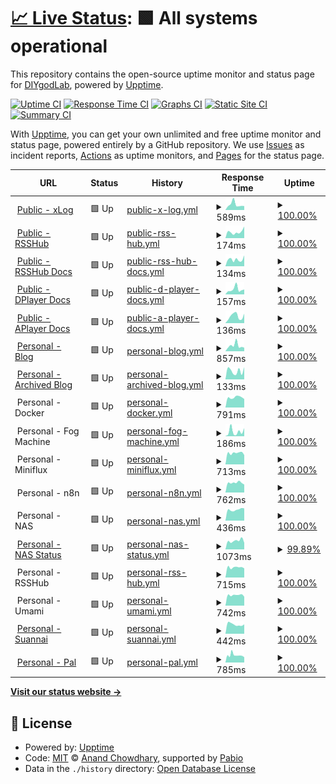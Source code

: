 # [📈 Live Status](https://status.diygod.me): <!--live status--> **🟩 All systems operational**

This repository contains the open-source uptime monitor and status page for [DIYgodLab](https://status.diygod.me), powered by [Upptime](https://github.com/upptime/upptime).

[![Uptime CI](https://github.com/DIYgodLab/upptime/workflows/Uptime%20CI/badge.svg)](https://github.com/DIYgodLab/upptime/actions?query=workflow%3A%22Uptime+CI%22)
[![Response Time CI](https://github.com/DIYgodLab/upptime/workflows/Response%20Time%20CI/badge.svg)](https://github.com/DIYgodLab/upptime/actions?query=workflow%3A%22Response+Time+CI%22)
[![Graphs CI](https://github.com/DIYgodLab/upptime/workflows/Graphs%20CI/badge.svg)](https://github.com/DIYgodLab/upptime/actions?query=workflow%3A%22Graphs+CI%22)
[![Static Site CI](https://github.com/DIYgodLab/upptime/workflows/Static%20Site%20CI/badge.svg)](https://github.com/DIYgodLab/upptime/actions?query=workflow%3A%22Static+Site+CI%22)
[![Summary CI](https://github.com/DIYgodLab/upptime/workflows/Summary%20CI/badge.svg)](https://github.com/DIYgodLab/upptime/actions?query=workflow%3A%22Summary+CI%22)

With [Upptime](https://upptime.js.org), you can get your own unlimited and free uptime monitor and status page, powered entirely by a GitHub repository. We use [Issues](https://github.com/DIYgodLab/upptime/issues) as incident reports, [Actions](https://github.com/DIYgodLab/upptime/actions) as uptime monitors, and [Pages](https://status.diygod.me) for the status page.

<!--start: status pages-->
<!-- This summary is generated by Upptime (https://github.com/upptime/upptime) -->
<!-- Do not edit this manually, your changes will be overwritten -->
<!-- prettier-ignore -->
| URL | Status | History | Response Time | Uptime |
| --- | ------ | ------- | ------------- | ------ |
| <img alt="" src="https://icons.duckduckgo.com/ip3/xlog.app.ico" height="13"> [Public - xLog](https://xlog.app) | 🟩 Up | [public-x-log.yml](https://github.com/DIYgodLab/upptime/commits/HEAD/history/public-x-log.yml) | <details><summary><img alt="Response time graph" src="./graphs/public-x-log/response-time-week.png" height="20"> 589ms</summary><br><a href="https://status.diygod.me/history/public-x-log"><img alt="Response time 552" src="https://img.shields.io/endpoint?url=https%3A%2F%2Fraw.githubusercontent.com%2FDIYgodLab%2Fupptime%2FHEAD%2Fapi%2Fpublic-x-log%2Fresponse-time.json"></a><br><a href="https://status.diygod.me/history/public-x-log"><img alt="24-hour response time 430" src="https://img.shields.io/endpoint?url=https%3A%2F%2Fraw.githubusercontent.com%2FDIYgodLab%2Fupptime%2FHEAD%2Fapi%2Fpublic-x-log%2Fresponse-time-day.json"></a><br><a href="https://status.diygod.me/history/public-x-log"><img alt="7-day response time 589" src="https://img.shields.io/endpoint?url=https%3A%2F%2Fraw.githubusercontent.com%2FDIYgodLab%2Fupptime%2FHEAD%2Fapi%2Fpublic-x-log%2Fresponse-time-week.json"></a><br><a href="https://status.diygod.me/history/public-x-log"><img alt="30-day response time 552" src="https://img.shields.io/endpoint?url=https%3A%2F%2Fraw.githubusercontent.com%2FDIYgodLab%2Fupptime%2FHEAD%2Fapi%2Fpublic-x-log%2Fresponse-time-month.json"></a><br><a href="https://status.diygod.me/history/public-x-log"><img alt="1-year response time 552" src="https://img.shields.io/endpoint?url=https%3A%2F%2Fraw.githubusercontent.com%2FDIYgodLab%2Fupptime%2FHEAD%2Fapi%2Fpublic-x-log%2Fresponse-time-year.json"></a></details> | <details><summary><a href="https://status.diygod.me/history/public-x-log">100.00%</a></summary><a href="https://status.diygod.me/history/public-x-log"><img alt="All-time uptime 100.00%" src="https://img.shields.io/endpoint?url=https%3A%2F%2Fraw.githubusercontent.com%2FDIYgodLab%2Fupptime%2FHEAD%2Fapi%2Fpublic-x-log%2Fuptime.json"></a><br><a href="https://status.diygod.me/history/public-x-log"><img alt="24-hour uptime 100.00%" src="https://img.shields.io/endpoint?url=https%3A%2F%2Fraw.githubusercontent.com%2FDIYgodLab%2Fupptime%2FHEAD%2Fapi%2Fpublic-x-log%2Fuptime-day.json"></a><br><a href="https://status.diygod.me/history/public-x-log"><img alt="7-day uptime 100.00%" src="https://img.shields.io/endpoint?url=https%3A%2F%2Fraw.githubusercontent.com%2FDIYgodLab%2Fupptime%2FHEAD%2Fapi%2Fpublic-x-log%2Fuptime-week.json"></a><br><a href="https://status.diygod.me/history/public-x-log"><img alt="30-day uptime 100.00%" src="https://img.shields.io/endpoint?url=https%3A%2F%2Fraw.githubusercontent.com%2FDIYgodLab%2Fupptime%2FHEAD%2Fapi%2Fpublic-x-log%2Fuptime-month.json"></a><br><a href="https://status.diygod.me/history/public-x-log"><img alt="1-year uptime 100.00%" src="https://img.shields.io/endpoint?url=https%3A%2F%2Fraw.githubusercontent.com%2FDIYgodLab%2Fupptime%2FHEAD%2Fapi%2Fpublic-x-log%2Fuptime-year.json"></a></details>
| <img alt="" src="https://icons.duckduckgo.com/ip3/rsshub.app.ico" height="13"> [Public - RSSHub](https://rsshub.app) | 🟩 Up | [public-rss-hub.yml](https://github.com/DIYgodLab/upptime/commits/HEAD/history/public-rss-hub.yml) | <details><summary><img alt="Response time graph" src="./graphs/public-rss-hub/response-time-week.png" height="20"> 174ms</summary><br><a href="https://status.diygod.me/history/public-rss-hub"><img alt="Response time 196" src="https://img.shields.io/endpoint?url=https%3A%2F%2Fraw.githubusercontent.com%2FDIYgodLab%2Fupptime%2FHEAD%2Fapi%2Fpublic-rss-hub%2Fresponse-time.json"></a><br><a href="https://status.diygod.me/history/public-rss-hub"><img alt="24-hour response time 320" src="https://img.shields.io/endpoint?url=https%3A%2F%2Fraw.githubusercontent.com%2FDIYgodLab%2Fupptime%2FHEAD%2Fapi%2Fpublic-rss-hub%2Fresponse-time-day.json"></a><br><a href="https://status.diygod.me/history/public-rss-hub"><img alt="7-day response time 174" src="https://img.shields.io/endpoint?url=https%3A%2F%2Fraw.githubusercontent.com%2FDIYgodLab%2Fupptime%2FHEAD%2Fapi%2Fpublic-rss-hub%2Fresponse-time-week.json"></a><br><a href="https://status.diygod.me/history/public-rss-hub"><img alt="30-day response time 196" src="https://img.shields.io/endpoint?url=https%3A%2F%2Fraw.githubusercontent.com%2FDIYgodLab%2Fupptime%2FHEAD%2Fapi%2Fpublic-rss-hub%2Fresponse-time-month.json"></a><br><a href="https://status.diygod.me/history/public-rss-hub"><img alt="1-year response time 196" src="https://img.shields.io/endpoint?url=https%3A%2F%2Fraw.githubusercontent.com%2FDIYgodLab%2Fupptime%2FHEAD%2Fapi%2Fpublic-rss-hub%2Fresponse-time-year.json"></a></details> | <details><summary><a href="https://status.diygod.me/history/public-rss-hub">100.00%</a></summary><a href="https://status.diygod.me/history/public-rss-hub"><img alt="All-time uptime 100.00%" src="https://img.shields.io/endpoint?url=https%3A%2F%2Fraw.githubusercontent.com%2FDIYgodLab%2Fupptime%2FHEAD%2Fapi%2Fpublic-rss-hub%2Fuptime.json"></a><br><a href="https://status.diygod.me/history/public-rss-hub"><img alt="24-hour uptime 100.00%" src="https://img.shields.io/endpoint?url=https%3A%2F%2Fraw.githubusercontent.com%2FDIYgodLab%2Fupptime%2FHEAD%2Fapi%2Fpublic-rss-hub%2Fuptime-day.json"></a><br><a href="https://status.diygod.me/history/public-rss-hub"><img alt="7-day uptime 100.00%" src="https://img.shields.io/endpoint?url=https%3A%2F%2Fraw.githubusercontent.com%2FDIYgodLab%2Fupptime%2FHEAD%2Fapi%2Fpublic-rss-hub%2Fuptime-week.json"></a><br><a href="https://status.diygod.me/history/public-rss-hub"><img alt="30-day uptime 100.00%" src="https://img.shields.io/endpoint?url=https%3A%2F%2Fraw.githubusercontent.com%2FDIYgodLab%2Fupptime%2FHEAD%2Fapi%2Fpublic-rss-hub%2Fuptime-month.json"></a><br><a href="https://status.diygod.me/history/public-rss-hub"><img alt="1-year uptime 100.00%" src="https://img.shields.io/endpoint?url=https%3A%2F%2Fraw.githubusercontent.com%2FDIYgodLab%2Fupptime%2FHEAD%2Fapi%2Fpublic-rss-hub%2Fuptime-year.json"></a></details>
| <img alt="" src="https://icons.duckduckgo.com/ip3/docs.rsshub.app.ico" height="13"> [Public - RSSHub Docs](https://docs.rsshub.app) | 🟩 Up | [public-rss-hub-docs.yml](https://github.com/DIYgodLab/upptime/commits/HEAD/history/public-rss-hub-docs.yml) | <details><summary><img alt="Response time graph" src="./graphs/public-rss-hub-docs/response-time-week.png" height="20"> 134ms</summary><br><a href="https://status.diygod.me/history/public-rss-hub-docs"><img alt="Response time 138" src="https://img.shields.io/endpoint?url=https%3A%2F%2Fraw.githubusercontent.com%2FDIYgodLab%2Fupptime%2FHEAD%2Fapi%2Fpublic-rss-hub-docs%2Fresponse-time.json"></a><br><a href="https://status.diygod.me/history/public-rss-hub-docs"><img alt="24-hour response time 212" src="https://img.shields.io/endpoint?url=https%3A%2F%2Fraw.githubusercontent.com%2FDIYgodLab%2Fupptime%2FHEAD%2Fapi%2Fpublic-rss-hub-docs%2Fresponse-time-day.json"></a><br><a href="https://status.diygod.me/history/public-rss-hub-docs"><img alt="7-day response time 134" src="https://img.shields.io/endpoint?url=https%3A%2F%2Fraw.githubusercontent.com%2FDIYgodLab%2Fupptime%2FHEAD%2Fapi%2Fpublic-rss-hub-docs%2Fresponse-time-week.json"></a><br><a href="https://status.diygod.me/history/public-rss-hub-docs"><img alt="30-day response time 138" src="https://img.shields.io/endpoint?url=https%3A%2F%2Fraw.githubusercontent.com%2FDIYgodLab%2Fupptime%2FHEAD%2Fapi%2Fpublic-rss-hub-docs%2Fresponse-time-month.json"></a><br><a href="https://status.diygod.me/history/public-rss-hub-docs"><img alt="1-year response time 138" src="https://img.shields.io/endpoint?url=https%3A%2F%2Fraw.githubusercontent.com%2FDIYgodLab%2Fupptime%2FHEAD%2Fapi%2Fpublic-rss-hub-docs%2Fresponse-time-year.json"></a></details> | <details><summary><a href="https://status.diygod.me/history/public-rss-hub-docs">100.00%</a></summary><a href="https://status.diygod.me/history/public-rss-hub-docs"><img alt="All-time uptime 100.00%" src="https://img.shields.io/endpoint?url=https%3A%2F%2Fraw.githubusercontent.com%2FDIYgodLab%2Fupptime%2FHEAD%2Fapi%2Fpublic-rss-hub-docs%2Fuptime.json"></a><br><a href="https://status.diygod.me/history/public-rss-hub-docs"><img alt="24-hour uptime 100.00%" src="https://img.shields.io/endpoint?url=https%3A%2F%2Fraw.githubusercontent.com%2FDIYgodLab%2Fupptime%2FHEAD%2Fapi%2Fpublic-rss-hub-docs%2Fuptime-day.json"></a><br><a href="https://status.diygod.me/history/public-rss-hub-docs"><img alt="7-day uptime 100.00%" src="https://img.shields.io/endpoint?url=https%3A%2F%2Fraw.githubusercontent.com%2FDIYgodLab%2Fupptime%2FHEAD%2Fapi%2Fpublic-rss-hub-docs%2Fuptime-week.json"></a><br><a href="https://status.diygod.me/history/public-rss-hub-docs"><img alt="30-day uptime 100.00%" src="https://img.shields.io/endpoint?url=https%3A%2F%2Fraw.githubusercontent.com%2FDIYgodLab%2Fupptime%2FHEAD%2Fapi%2Fpublic-rss-hub-docs%2Fuptime-month.json"></a><br><a href="https://status.diygod.me/history/public-rss-hub-docs"><img alt="1-year uptime 100.00%" src="https://img.shields.io/endpoint?url=https%3A%2F%2Fraw.githubusercontent.com%2FDIYgodLab%2Fupptime%2FHEAD%2Fapi%2Fpublic-rss-hub-docs%2Fuptime-year.json"></a></details>
| <img alt="" src="https://icons.duckduckgo.com/ip3/dplayer.diygod.dev.ico" height="13"> [Public - DPlayer Docs](https://dplayer.diygod.dev) | 🟩 Up | [public-d-player-docs.yml](https://github.com/DIYgodLab/upptime/commits/HEAD/history/public-d-player-docs.yml) | <details><summary><img alt="Response time graph" src="./graphs/public-d-player-docs/response-time-week.png" height="20"> 157ms</summary><br><a href="https://status.diygod.me/history/public-d-player-docs"><img alt="Response time 127" src="https://img.shields.io/endpoint?url=https%3A%2F%2Fraw.githubusercontent.com%2FDIYgodLab%2Fupptime%2FHEAD%2Fapi%2Fpublic-d-player-docs%2Fresponse-time.json"></a><br><a href="https://status.diygod.me/history/public-d-player-docs"><img alt="24-hour response time 153" src="https://img.shields.io/endpoint?url=https%3A%2F%2Fraw.githubusercontent.com%2FDIYgodLab%2Fupptime%2FHEAD%2Fapi%2Fpublic-d-player-docs%2Fresponse-time-day.json"></a><br><a href="https://status.diygod.me/history/public-d-player-docs"><img alt="7-day response time 157" src="https://img.shields.io/endpoint?url=https%3A%2F%2Fraw.githubusercontent.com%2FDIYgodLab%2Fupptime%2FHEAD%2Fapi%2Fpublic-d-player-docs%2Fresponse-time-week.json"></a><br><a href="https://status.diygod.me/history/public-d-player-docs"><img alt="30-day response time 127" src="https://img.shields.io/endpoint?url=https%3A%2F%2Fraw.githubusercontent.com%2FDIYgodLab%2Fupptime%2FHEAD%2Fapi%2Fpublic-d-player-docs%2Fresponse-time-month.json"></a><br><a href="https://status.diygod.me/history/public-d-player-docs"><img alt="1-year response time 127" src="https://img.shields.io/endpoint?url=https%3A%2F%2Fraw.githubusercontent.com%2FDIYgodLab%2Fupptime%2FHEAD%2Fapi%2Fpublic-d-player-docs%2Fresponse-time-year.json"></a></details> | <details><summary><a href="https://status.diygod.me/history/public-d-player-docs">100.00%</a></summary><a href="https://status.diygod.me/history/public-d-player-docs"><img alt="All-time uptime 100.00%" src="https://img.shields.io/endpoint?url=https%3A%2F%2Fraw.githubusercontent.com%2FDIYgodLab%2Fupptime%2FHEAD%2Fapi%2Fpublic-d-player-docs%2Fuptime.json"></a><br><a href="https://status.diygod.me/history/public-d-player-docs"><img alt="24-hour uptime 100.00%" src="https://img.shields.io/endpoint?url=https%3A%2F%2Fraw.githubusercontent.com%2FDIYgodLab%2Fupptime%2FHEAD%2Fapi%2Fpublic-d-player-docs%2Fuptime-day.json"></a><br><a href="https://status.diygod.me/history/public-d-player-docs"><img alt="7-day uptime 100.00%" src="https://img.shields.io/endpoint?url=https%3A%2F%2Fraw.githubusercontent.com%2FDIYgodLab%2Fupptime%2FHEAD%2Fapi%2Fpublic-d-player-docs%2Fuptime-week.json"></a><br><a href="https://status.diygod.me/history/public-d-player-docs"><img alt="30-day uptime 100.00%" src="https://img.shields.io/endpoint?url=https%3A%2F%2Fraw.githubusercontent.com%2FDIYgodLab%2Fupptime%2FHEAD%2Fapi%2Fpublic-d-player-docs%2Fuptime-month.json"></a><br><a href="https://status.diygod.me/history/public-d-player-docs"><img alt="1-year uptime 100.00%" src="https://img.shields.io/endpoint?url=https%3A%2F%2Fraw.githubusercontent.com%2FDIYgodLab%2Fupptime%2FHEAD%2Fapi%2Fpublic-d-player-docs%2Fuptime-year.json"></a></details>
| <img alt="" src="https://icons.duckduckgo.com/ip3/aplayer.js.org.ico" height="13"> [Public - APlayer Docs](https://aplayer.js.org) | 🟩 Up | [public-a-player-docs.yml](https://github.com/DIYgodLab/upptime/commits/HEAD/history/public-a-player-docs.yml) | <details><summary><img alt="Response time graph" src="./graphs/public-a-player-docs/response-time-week.png" height="20"> 136ms</summary><br><a href="https://status.diygod.me/history/public-a-player-docs"><img alt="Response time 131" src="https://img.shields.io/endpoint?url=https%3A%2F%2Fraw.githubusercontent.com%2FDIYgodLab%2Fupptime%2FHEAD%2Fapi%2Fpublic-a-player-docs%2Fresponse-time.json"></a><br><a href="https://status.diygod.me/history/public-a-player-docs"><img alt="24-hour response time 184" src="https://img.shields.io/endpoint?url=https%3A%2F%2Fraw.githubusercontent.com%2FDIYgodLab%2Fupptime%2FHEAD%2Fapi%2Fpublic-a-player-docs%2Fresponse-time-day.json"></a><br><a href="https://status.diygod.me/history/public-a-player-docs"><img alt="7-day response time 136" src="https://img.shields.io/endpoint?url=https%3A%2F%2Fraw.githubusercontent.com%2FDIYgodLab%2Fupptime%2FHEAD%2Fapi%2Fpublic-a-player-docs%2Fresponse-time-week.json"></a><br><a href="https://status.diygod.me/history/public-a-player-docs"><img alt="30-day response time 131" src="https://img.shields.io/endpoint?url=https%3A%2F%2Fraw.githubusercontent.com%2FDIYgodLab%2Fupptime%2FHEAD%2Fapi%2Fpublic-a-player-docs%2Fresponse-time-month.json"></a><br><a href="https://status.diygod.me/history/public-a-player-docs"><img alt="1-year response time 131" src="https://img.shields.io/endpoint?url=https%3A%2F%2Fraw.githubusercontent.com%2FDIYgodLab%2Fupptime%2FHEAD%2Fapi%2Fpublic-a-player-docs%2Fresponse-time-year.json"></a></details> | <details><summary><a href="https://status.diygod.me/history/public-a-player-docs">100.00%</a></summary><a href="https://status.diygod.me/history/public-a-player-docs"><img alt="All-time uptime 100.00%" src="https://img.shields.io/endpoint?url=https%3A%2F%2Fraw.githubusercontent.com%2FDIYgodLab%2Fupptime%2FHEAD%2Fapi%2Fpublic-a-player-docs%2Fuptime.json"></a><br><a href="https://status.diygod.me/history/public-a-player-docs"><img alt="24-hour uptime 100.00%" src="https://img.shields.io/endpoint?url=https%3A%2F%2Fraw.githubusercontent.com%2FDIYgodLab%2Fupptime%2FHEAD%2Fapi%2Fpublic-a-player-docs%2Fuptime-day.json"></a><br><a href="https://status.diygod.me/history/public-a-player-docs"><img alt="7-day uptime 100.00%" src="https://img.shields.io/endpoint?url=https%3A%2F%2Fraw.githubusercontent.com%2FDIYgodLab%2Fupptime%2FHEAD%2Fapi%2Fpublic-a-player-docs%2Fuptime-week.json"></a><br><a href="https://status.diygod.me/history/public-a-player-docs"><img alt="30-day uptime 100.00%" src="https://img.shields.io/endpoint?url=https%3A%2F%2Fraw.githubusercontent.com%2FDIYgodLab%2Fupptime%2FHEAD%2Fapi%2Fpublic-a-player-docs%2Fuptime-month.json"></a><br><a href="https://status.diygod.me/history/public-a-player-docs"><img alt="1-year uptime 100.00%" src="https://img.shields.io/endpoint?url=https%3A%2F%2Fraw.githubusercontent.com%2FDIYgodLab%2Fupptime%2FHEAD%2Fapi%2Fpublic-a-player-docs%2Fuptime-year.json"></a></details>
| <img alt="" src="https://icons.duckduckgo.com/ip3/diygod.cc.ico" height="13"> [Personal - Blog](https://diygod.cc) | 🟩 Up | [personal-blog.yml](https://github.com/DIYgodLab/upptime/commits/HEAD/history/personal-blog.yml) | <details><summary><img alt="Response time graph" src="./graphs/personal-blog/response-time-week.png" height="20"> 857ms</summary><br><a href="https://status.diygod.me/history/personal-blog"><img alt="Response time 793" src="https://img.shields.io/endpoint?url=https%3A%2F%2Fraw.githubusercontent.com%2FDIYgodLab%2Fupptime%2FHEAD%2Fapi%2Fpersonal-blog%2Fresponse-time.json"></a><br><a href="https://status.diygod.me/history/personal-blog"><img alt="24-hour response time 549" src="https://img.shields.io/endpoint?url=https%3A%2F%2Fraw.githubusercontent.com%2FDIYgodLab%2Fupptime%2FHEAD%2Fapi%2Fpersonal-blog%2Fresponse-time-day.json"></a><br><a href="https://status.diygod.me/history/personal-blog"><img alt="7-day response time 857" src="https://img.shields.io/endpoint?url=https%3A%2F%2Fraw.githubusercontent.com%2FDIYgodLab%2Fupptime%2FHEAD%2Fapi%2Fpersonal-blog%2Fresponse-time-week.json"></a><br><a href="https://status.diygod.me/history/personal-blog"><img alt="30-day response time 793" src="https://img.shields.io/endpoint?url=https%3A%2F%2Fraw.githubusercontent.com%2FDIYgodLab%2Fupptime%2FHEAD%2Fapi%2Fpersonal-blog%2Fresponse-time-month.json"></a><br><a href="https://status.diygod.me/history/personal-blog"><img alt="1-year response time 793" src="https://img.shields.io/endpoint?url=https%3A%2F%2Fraw.githubusercontent.com%2FDIYgodLab%2Fupptime%2FHEAD%2Fapi%2Fpersonal-blog%2Fresponse-time-year.json"></a></details> | <details><summary><a href="https://status.diygod.me/history/personal-blog">100.00%</a></summary><a href="https://status.diygod.me/history/personal-blog"><img alt="All-time uptime 100.00%" src="https://img.shields.io/endpoint?url=https%3A%2F%2Fraw.githubusercontent.com%2FDIYgodLab%2Fupptime%2FHEAD%2Fapi%2Fpersonal-blog%2Fuptime.json"></a><br><a href="https://status.diygod.me/history/personal-blog"><img alt="24-hour uptime 100.00%" src="https://img.shields.io/endpoint?url=https%3A%2F%2Fraw.githubusercontent.com%2FDIYgodLab%2Fupptime%2FHEAD%2Fapi%2Fpersonal-blog%2Fuptime-day.json"></a><br><a href="https://status.diygod.me/history/personal-blog"><img alt="7-day uptime 100.00%" src="https://img.shields.io/endpoint?url=https%3A%2F%2Fraw.githubusercontent.com%2FDIYgodLab%2Fupptime%2FHEAD%2Fapi%2Fpersonal-blog%2Fuptime-week.json"></a><br><a href="https://status.diygod.me/history/personal-blog"><img alt="30-day uptime 100.00%" src="https://img.shields.io/endpoint?url=https%3A%2F%2Fraw.githubusercontent.com%2FDIYgodLab%2Fupptime%2FHEAD%2Fapi%2Fpersonal-blog%2Fuptime-month.json"></a><br><a href="https://status.diygod.me/history/personal-blog"><img alt="1-year uptime 100.00%" src="https://img.shields.io/endpoint?url=https%3A%2F%2Fraw.githubusercontent.com%2FDIYgodLab%2Fupptime%2FHEAD%2Fapi%2Fpersonal-blog%2Fuptime-year.json"></a></details>
| <img alt="" src="https://icons.duckduckgo.com/ip3/archive.diygod.me.ico" height="13"> [Personal - Archived Blog](https://archive.diygod.me) | 🟩 Up | [personal-archived-blog.yml](https://github.com/DIYgodLab/upptime/commits/HEAD/history/personal-archived-blog.yml) | <details><summary><img alt="Response time graph" src="./graphs/personal-archived-blog/response-time-week.png" height="20"> 133ms</summary><br><a href="https://status.diygod.me/history/personal-archived-blog"><img alt="Response time 148" src="https://img.shields.io/endpoint?url=https%3A%2F%2Fraw.githubusercontent.com%2FDIYgodLab%2Fupptime%2FHEAD%2Fapi%2Fpersonal-archived-blog%2Fresponse-time.json"></a><br><a href="https://status.diygod.me/history/personal-archived-blog"><img alt="24-hour response time 192" src="https://img.shields.io/endpoint?url=https%3A%2F%2Fraw.githubusercontent.com%2FDIYgodLab%2Fupptime%2FHEAD%2Fapi%2Fpersonal-archived-blog%2Fresponse-time-day.json"></a><br><a href="https://status.diygod.me/history/personal-archived-blog"><img alt="7-day response time 133" src="https://img.shields.io/endpoint?url=https%3A%2F%2Fraw.githubusercontent.com%2FDIYgodLab%2Fupptime%2FHEAD%2Fapi%2Fpersonal-archived-blog%2Fresponse-time-week.json"></a><br><a href="https://status.diygod.me/history/personal-archived-blog"><img alt="30-day response time 148" src="https://img.shields.io/endpoint?url=https%3A%2F%2Fraw.githubusercontent.com%2FDIYgodLab%2Fupptime%2FHEAD%2Fapi%2Fpersonal-archived-blog%2Fresponse-time-month.json"></a><br><a href="https://status.diygod.me/history/personal-archived-blog"><img alt="1-year response time 148" src="https://img.shields.io/endpoint?url=https%3A%2F%2Fraw.githubusercontent.com%2FDIYgodLab%2Fupptime%2FHEAD%2Fapi%2Fpersonal-archived-blog%2Fresponse-time-year.json"></a></details> | <details><summary><a href="https://status.diygod.me/history/personal-archived-blog">100.00%</a></summary><a href="https://status.diygod.me/history/personal-archived-blog"><img alt="All-time uptime 100.00%" src="https://img.shields.io/endpoint?url=https%3A%2F%2Fraw.githubusercontent.com%2FDIYgodLab%2Fupptime%2FHEAD%2Fapi%2Fpersonal-archived-blog%2Fuptime.json"></a><br><a href="https://status.diygod.me/history/personal-archived-blog"><img alt="24-hour uptime 100.00%" src="https://img.shields.io/endpoint?url=https%3A%2F%2Fraw.githubusercontent.com%2FDIYgodLab%2Fupptime%2FHEAD%2Fapi%2Fpersonal-archived-blog%2Fuptime-day.json"></a><br><a href="https://status.diygod.me/history/personal-archived-blog"><img alt="7-day uptime 100.00%" src="https://img.shields.io/endpoint?url=https%3A%2F%2Fraw.githubusercontent.com%2FDIYgodLab%2Fupptime%2FHEAD%2Fapi%2Fpersonal-archived-blog%2Fuptime-week.json"></a><br><a href="https://status.diygod.me/history/personal-archived-blog"><img alt="30-day uptime 100.00%" src="https://img.shields.io/endpoint?url=https%3A%2F%2Fraw.githubusercontent.com%2FDIYgodLab%2Fupptime%2FHEAD%2Fapi%2Fpersonal-archived-blog%2Fuptime-month.json"></a><br><a href="https://status.diygod.me/history/personal-archived-blog"><img alt="1-year uptime 100.00%" src="https://img.shields.io/endpoint?url=https%3A%2F%2Fraw.githubusercontent.com%2FDIYgodLab%2Fupptime%2FHEAD%2Fapi%2Fpersonal-archived-blog%2Fuptime-year.json"></a></details>
| <img alt="" src="https://icons.duckduckgo.com/ip3/null.ico" height="13"> Personal - Docker | 🟩 Up | [personal-docker.yml](https://github.com/DIYgodLab/upptime/commits/HEAD/history/personal-docker.yml) | <details><summary><img alt="Response time graph" src="./graphs/personal-docker/response-time-week.png" height="20"> 791ms</summary><br><a href="https://status.diygod.me/history/personal-docker"><img alt="Response time 780" src="https://img.shields.io/endpoint?url=https%3A%2F%2Fraw.githubusercontent.com%2FDIYgodLab%2Fupptime%2FHEAD%2Fapi%2Fpersonal-docker%2Fresponse-time.json"></a><br><a href="https://status.diygod.me/history/personal-docker"><img alt="24-hour response time 669" src="https://img.shields.io/endpoint?url=https%3A%2F%2Fraw.githubusercontent.com%2FDIYgodLab%2Fupptime%2FHEAD%2Fapi%2Fpersonal-docker%2Fresponse-time-day.json"></a><br><a href="https://status.diygod.me/history/personal-docker"><img alt="7-day response time 791" src="https://img.shields.io/endpoint?url=https%3A%2F%2Fraw.githubusercontent.com%2FDIYgodLab%2Fupptime%2FHEAD%2Fapi%2Fpersonal-docker%2Fresponse-time-week.json"></a><br><a href="https://status.diygod.me/history/personal-docker"><img alt="30-day response time 780" src="https://img.shields.io/endpoint?url=https%3A%2F%2Fraw.githubusercontent.com%2FDIYgodLab%2Fupptime%2FHEAD%2Fapi%2Fpersonal-docker%2Fresponse-time-month.json"></a><br><a href="https://status.diygod.me/history/personal-docker"><img alt="1-year response time 780" src="https://img.shields.io/endpoint?url=https%3A%2F%2Fraw.githubusercontent.com%2FDIYgodLab%2Fupptime%2FHEAD%2Fapi%2Fpersonal-docker%2Fresponse-time-year.json"></a></details> | <details><summary><a href="https://status.diygod.me/history/personal-docker">100.00%</a></summary><a href="https://status.diygod.me/history/personal-docker"><img alt="All-time uptime 100.00%" src="https://img.shields.io/endpoint?url=https%3A%2F%2Fraw.githubusercontent.com%2FDIYgodLab%2Fupptime%2FHEAD%2Fapi%2Fpersonal-docker%2Fuptime.json"></a><br><a href="https://status.diygod.me/history/personal-docker"><img alt="24-hour uptime 100.00%" src="https://img.shields.io/endpoint?url=https%3A%2F%2Fraw.githubusercontent.com%2FDIYgodLab%2Fupptime%2FHEAD%2Fapi%2Fpersonal-docker%2Fuptime-day.json"></a><br><a href="https://status.diygod.me/history/personal-docker"><img alt="7-day uptime 100.00%" src="https://img.shields.io/endpoint?url=https%3A%2F%2Fraw.githubusercontent.com%2FDIYgodLab%2Fupptime%2FHEAD%2Fapi%2Fpersonal-docker%2Fuptime-week.json"></a><br><a href="https://status.diygod.me/history/personal-docker"><img alt="30-day uptime 100.00%" src="https://img.shields.io/endpoint?url=https%3A%2F%2Fraw.githubusercontent.com%2FDIYgodLab%2Fupptime%2FHEAD%2Fapi%2Fpersonal-docker%2Fuptime-month.json"></a><br><a href="https://status.diygod.me/history/personal-docker"><img alt="1-year uptime 100.00%" src="https://img.shields.io/endpoint?url=https%3A%2F%2Fraw.githubusercontent.com%2FDIYgodLab%2Fupptime%2FHEAD%2Fapi%2Fpersonal-docker%2Fuptime-year.json"></a></details>
| <img alt="" src="https://icons.duckduckgo.com/ip3/null.ico" height="13"> Personal - Fog Machine | 🟩 Up | [personal-fog-machine.yml](https://github.com/DIYgodLab/upptime/commits/HEAD/history/personal-fog-machine.yml) | <details><summary><img alt="Response time graph" src="./graphs/personal-fog-machine/response-time-week.png" height="20"> 186ms</summary><br><a href="https://status.diygod.me/history/personal-fog-machine"><img alt="Response time 170" src="https://img.shields.io/endpoint?url=https%3A%2F%2Fraw.githubusercontent.com%2FDIYgodLab%2Fupptime%2FHEAD%2Fapi%2Fpersonal-fog-machine%2Fresponse-time.json"></a><br><a href="https://status.diygod.me/history/personal-fog-machine"><img alt="24-hour response time 316" src="https://img.shields.io/endpoint?url=https%3A%2F%2Fraw.githubusercontent.com%2FDIYgodLab%2Fupptime%2FHEAD%2Fapi%2Fpersonal-fog-machine%2Fresponse-time-day.json"></a><br><a href="https://status.diygod.me/history/personal-fog-machine"><img alt="7-day response time 186" src="https://img.shields.io/endpoint?url=https%3A%2F%2Fraw.githubusercontent.com%2FDIYgodLab%2Fupptime%2FHEAD%2Fapi%2Fpersonal-fog-machine%2Fresponse-time-week.json"></a><br><a href="https://status.diygod.me/history/personal-fog-machine"><img alt="30-day response time 170" src="https://img.shields.io/endpoint?url=https%3A%2F%2Fraw.githubusercontent.com%2FDIYgodLab%2Fupptime%2FHEAD%2Fapi%2Fpersonal-fog-machine%2Fresponse-time-month.json"></a><br><a href="https://status.diygod.me/history/personal-fog-machine"><img alt="1-year response time 170" src="https://img.shields.io/endpoint?url=https%3A%2F%2Fraw.githubusercontent.com%2FDIYgodLab%2Fupptime%2FHEAD%2Fapi%2Fpersonal-fog-machine%2Fresponse-time-year.json"></a></details> | <details><summary><a href="https://status.diygod.me/history/personal-fog-machine">100.00%</a></summary><a href="https://status.diygod.me/history/personal-fog-machine"><img alt="All-time uptime 100.00%" src="https://img.shields.io/endpoint?url=https%3A%2F%2Fraw.githubusercontent.com%2FDIYgodLab%2Fupptime%2FHEAD%2Fapi%2Fpersonal-fog-machine%2Fuptime.json"></a><br><a href="https://status.diygod.me/history/personal-fog-machine"><img alt="24-hour uptime 100.00%" src="https://img.shields.io/endpoint?url=https%3A%2F%2Fraw.githubusercontent.com%2FDIYgodLab%2Fupptime%2FHEAD%2Fapi%2Fpersonal-fog-machine%2Fuptime-day.json"></a><br><a href="https://status.diygod.me/history/personal-fog-machine"><img alt="7-day uptime 100.00%" src="https://img.shields.io/endpoint?url=https%3A%2F%2Fraw.githubusercontent.com%2FDIYgodLab%2Fupptime%2FHEAD%2Fapi%2Fpersonal-fog-machine%2Fuptime-week.json"></a><br><a href="https://status.diygod.me/history/personal-fog-machine"><img alt="30-day uptime 100.00%" src="https://img.shields.io/endpoint?url=https%3A%2F%2Fraw.githubusercontent.com%2FDIYgodLab%2Fupptime%2FHEAD%2Fapi%2Fpersonal-fog-machine%2Fuptime-month.json"></a><br><a href="https://status.diygod.me/history/personal-fog-machine"><img alt="1-year uptime 100.00%" src="https://img.shields.io/endpoint?url=https%3A%2F%2Fraw.githubusercontent.com%2FDIYgodLab%2Fupptime%2FHEAD%2Fapi%2Fpersonal-fog-machine%2Fuptime-year.json"></a></details>
| <img alt="" src="https://icons.duckduckgo.com/ip3/null.ico" height="13"> Personal - Miniflux | 🟩 Up | [personal-miniflux.yml](https://github.com/DIYgodLab/upptime/commits/HEAD/history/personal-miniflux.yml) | <details><summary><img alt="Response time graph" src="./graphs/personal-miniflux/response-time-week.png" height="20"> 713ms</summary><br><a href="https://status.diygod.me/history/personal-miniflux"><img alt="Response time 707" src="https://img.shields.io/endpoint?url=https%3A%2F%2Fraw.githubusercontent.com%2FDIYgodLab%2Fupptime%2FHEAD%2Fapi%2Fpersonal-miniflux%2Fresponse-time.json"></a><br><a href="https://status.diygod.me/history/personal-miniflux"><img alt="24-hour response time 586" src="https://img.shields.io/endpoint?url=https%3A%2F%2Fraw.githubusercontent.com%2FDIYgodLab%2Fupptime%2FHEAD%2Fapi%2Fpersonal-miniflux%2Fresponse-time-day.json"></a><br><a href="https://status.diygod.me/history/personal-miniflux"><img alt="7-day response time 713" src="https://img.shields.io/endpoint?url=https%3A%2F%2Fraw.githubusercontent.com%2FDIYgodLab%2Fupptime%2FHEAD%2Fapi%2Fpersonal-miniflux%2Fresponse-time-week.json"></a><br><a href="https://status.diygod.me/history/personal-miniflux"><img alt="30-day response time 707" src="https://img.shields.io/endpoint?url=https%3A%2F%2Fraw.githubusercontent.com%2FDIYgodLab%2Fupptime%2FHEAD%2Fapi%2Fpersonal-miniflux%2Fresponse-time-month.json"></a><br><a href="https://status.diygod.me/history/personal-miniflux"><img alt="1-year response time 707" src="https://img.shields.io/endpoint?url=https%3A%2F%2Fraw.githubusercontent.com%2FDIYgodLab%2Fupptime%2FHEAD%2Fapi%2Fpersonal-miniflux%2Fresponse-time-year.json"></a></details> | <details><summary><a href="https://status.diygod.me/history/personal-miniflux">100.00%</a></summary><a href="https://status.diygod.me/history/personal-miniflux"><img alt="All-time uptime 100.00%" src="https://img.shields.io/endpoint?url=https%3A%2F%2Fraw.githubusercontent.com%2FDIYgodLab%2Fupptime%2FHEAD%2Fapi%2Fpersonal-miniflux%2Fuptime.json"></a><br><a href="https://status.diygod.me/history/personal-miniflux"><img alt="24-hour uptime 100.00%" src="https://img.shields.io/endpoint?url=https%3A%2F%2Fraw.githubusercontent.com%2FDIYgodLab%2Fupptime%2FHEAD%2Fapi%2Fpersonal-miniflux%2Fuptime-day.json"></a><br><a href="https://status.diygod.me/history/personal-miniflux"><img alt="7-day uptime 100.00%" src="https://img.shields.io/endpoint?url=https%3A%2F%2Fraw.githubusercontent.com%2FDIYgodLab%2Fupptime%2FHEAD%2Fapi%2Fpersonal-miniflux%2Fuptime-week.json"></a><br><a href="https://status.diygod.me/history/personal-miniflux"><img alt="30-day uptime 100.00%" src="https://img.shields.io/endpoint?url=https%3A%2F%2Fraw.githubusercontent.com%2FDIYgodLab%2Fupptime%2FHEAD%2Fapi%2Fpersonal-miniflux%2Fuptime-month.json"></a><br><a href="https://status.diygod.me/history/personal-miniflux"><img alt="1-year uptime 100.00%" src="https://img.shields.io/endpoint?url=https%3A%2F%2Fraw.githubusercontent.com%2FDIYgodLab%2Fupptime%2FHEAD%2Fapi%2Fpersonal-miniflux%2Fuptime-year.json"></a></details>
| <img alt="" src="https://icons.duckduckgo.com/ip3/null.ico" height="13"> Personal - n8n | 🟩 Up | [personal-n8n.yml](https://github.com/DIYgodLab/upptime/commits/HEAD/history/personal-n8n.yml) | <details><summary><img alt="Response time graph" src="./graphs/personal-n8n/response-time-week.png" height="20"> 762ms</summary><br><a href="https://status.diygod.me/history/personal-n8n"><img alt="Response time 745" src="https://img.shields.io/endpoint?url=https%3A%2F%2Fraw.githubusercontent.com%2FDIYgodLab%2Fupptime%2FHEAD%2Fapi%2Fpersonal-n8n%2Fresponse-time.json"></a><br><a href="https://status.diygod.me/history/personal-n8n"><img alt="24-hour response time 621" src="https://img.shields.io/endpoint?url=https%3A%2F%2Fraw.githubusercontent.com%2FDIYgodLab%2Fupptime%2FHEAD%2Fapi%2Fpersonal-n8n%2Fresponse-time-day.json"></a><br><a href="https://status.diygod.me/history/personal-n8n"><img alt="7-day response time 762" src="https://img.shields.io/endpoint?url=https%3A%2F%2Fraw.githubusercontent.com%2FDIYgodLab%2Fupptime%2FHEAD%2Fapi%2Fpersonal-n8n%2Fresponse-time-week.json"></a><br><a href="https://status.diygod.me/history/personal-n8n"><img alt="30-day response time 745" src="https://img.shields.io/endpoint?url=https%3A%2F%2Fraw.githubusercontent.com%2FDIYgodLab%2Fupptime%2FHEAD%2Fapi%2Fpersonal-n8n%2Fresponse-time-month.json"></a><br><a href="https://status.diygod.me/history/personal-n8n"><img alt="1-year response time 745" src="https://img.shields.io/endpoint?url=https%3A%2F%2Fraw.githubusercontent.com%2FDIYgodLab%2Fupptime%2FHEAD%2Fapi%2Fpersonal-n8n%2Fresponse-time-year.json"></a></details> | <details><summary><a href="https://status.diygod.me/history/personal-n8n">100.00%</a></summary><a href="https://status.diygod.me/history/personal-n8n"><img alt="All-time uptime 100.00%" src="https://img.shields.io/endpoint?url=https%3A%2F%2Fraw.githubusercontent.com%2FDIYgodLab%2Fupptime%2FHEAD%2Fapi%2Fpersonal-n8n%2Fuptime.json"></a><br><a href="https://status.diygod.me/history/personal-n8n"><img alt="24-hour uptime 100.00%" src="https://img.shields.io/endpoint?url=https%3A%2F%2Fraw.githubusercontent.com%2FDIYgodLab%2Fupptime%2FHEAD%2Fapi%2Fpersonal-n8n%2Fuptime-day.json"></a><br><a href="https://status.diygod.me/history/personal-n8n"><img alt="7-day uptime 100.00%" src="https://img.shields.io/endpoint?url=https%3A%2F%2Fraw.githubusercontent.com%2FDIYgodLab%2Fupptime%2FHEAD%2Fapi%2Fpersonal-n8n%2Fuptime-week.json"></a><br><a href="https://status.diygod.me/history/personal-n8n"><img alt="30-day uptime 100.00%" src="https://img.shields.io/endpoint?url=https%3A%2F%2Fraw.githubusercontent.com%2FDIYgodLab%2Fupptime%2FHEAD%2Fapi%2Fpersonal-n8n%2Fuptime-month.json"></a><br><a href="https://status.diygod.me/history/personal-n8n"><img alt="1-year uptime 100.00%" src="https://img.shields.io/endpoint?url=https%3A%2F%2Fraw.githubusercontent.com%2FDIYgodLab%2Fupptime%2FHEAD%2Fapi%2Fpersonal-n8n%2Fuptime-year.json"></a></details>
| <img alt="" src="https://icons.duckduckgo.com/ip3/null.ico" height="13"> Personal - NAS | 🟩 Up | [personal-nas.yml](https://github.com/DIYgodLab/upptime/commits/HEAD/history/personal-nas.yml) | <details><summary><img alt="Response time graph" src="./graphs/personal-nas/response-time-week.png" height="20"> 436ms</summary><br><a href="https://status.diygod.me/history/personal-nas"><img alt="Response time 428" src="https://img.shields.io/endpoint?url=https%3A%2F%2Fraw.githubusercontent.com%2FDIYgodLab%2Fupptime%2FHEAD%2Fapi%2Fpersonal-nas%2Fresponse-time.json"></a><br><a href="https://status.diygod.me/history/personal-nas"><img alt="24-hour response time 485" src="https://img.shields.io/endpoint?url=https%3A%2F%2Fraw.githubusercontent.com%2FDIYgodLab%2Fupptime%2FHEAD%2Fapi%2Fpersonal-nas%2Fresponse-time-day.json"></a><br><a href="https://status.diygod.me/history/personal-nas"><img alt="7-day response time 436" src="https://img.shields.io/endpoint?url=https%3A%2F%2Fraw.githubusercontent.com%2FDIYgodLab%2Fupptime%2FHEAD%2Fapi%2Fpersonal-nas%2Fresponse-time-week.json"></a><br><a href="https://status.diygod.me/history/personal-nas"><img alt="30-day response time 428" src="https://img.shields.io/endpoint?url=https%3A%2F%2Fraw.githubusercontent.com%2FDIYgodLab%2Fupptime%2FHEAD%2Fapi%2Fpersonal-nas%2Fresponse-time-month.json"></a><br><a href="https://status.diygod.me/history/personal-nas"><img alt="1-year response time 428" src="https://img.shields.io/endpoint?url=https%3A%2F%2Fraw.githubusercontent.com%2FDIYgodLab%2Fupptime%2FHEAD%2Fapi%2Fpersonal-nas%2Fresponse-time-year.json"></a></details> | <details><summary><a href="https://status.diygod.me/history/personal-nas">100.00%</a></summary><a href="https://status.diygod.me/history/personal-nas"><img alt="All-time uptime 100.00%" src="https://img.shields.io/endpoint?url=https%3A%2F%2Fraw.githubusercontent.com%2FDIYgodLab%2Fupptime%2FHEAD%2Fapi%2Fpersonal-nas%2Fuptime.json"></a><br><a href="https://status.diygod.me/history/personal-nas"><img alt="24-hour uptime 100.00%" src="https://img.shields.io/endpoint?url=https%3A%2F%2Fraw.githubusercontent.com%2FDIYgodLab%2Fupptime%2FHEAD%2Fapi%2Fpersonal-nas%2Fuptime-day.json"></a><br><a href="https://status.diygod.me/history/personal-nas"><img alt="7-day uptime 100.00%" src="https://img.shields.io/endpoint?url=https%3A%2F%2Fraw.githubusercontent.com%2FDIYgodLab%2Fupptime%2FHEAD%2Fapi%2Fpersonal-nas%2Fuptime-week.json"></a><br><a href="https://status.diygod.me/history/personal-nas"><img alt="30-day uptime 100.00%" src="https://img.shields.io/endpoint?url=https%3A%2F%2Fraw.githubusercontent.com%2FDIYgodLab%2Fupptime%2FHEAD%2Fapi%2Fpersonal-nas%2Fuptime-month.json"></a><br><a href="https://status.diygod.me/history/personal-nas"><img alt="1-year uptime 100.00%" src="https://img.shields.io/endpoint?url=https%3A%2F%2Fraw.githubusercontent.com%2FDIYgodLab%2Fupptime%2FHEAD%2Fapi%2Fpersonal-nas%2Fuptime-year.json"></a></details>
| <img alt="" src="https://icons.duckduckgo.com/ip3/nas-status.diygod.me.ico" height="13"> [Personal - NAS Status](https://nas-status.diygod.me) | 🟩 Up | [personal-nas-status.yml](https://github.com/DIYgodLab/upptime/commits/HEAD/history/personal-nas-status.yml) | <details><summary><img alt="Response time graph" src="./graphs/personal-nas-status/response-time-week.png" height="20"> 1073ms</summary><br><a href="https://status.diygod.me/history/personal-nas-status"><img alt="Response time 1041" src="https://img.shields.io/endpoint?url=https%3A%2F%2Fraw.githubusercontent.com%2FDIYgodLab%2Fupptime%2FHEAD%2Fapi%2Fpersonal-nas-status%2Fresponse-time.json"></a><br><a href="https://status.diygod.me/history/personal-nas-status"><img alt="24-hour response time 974" src="https://img.shields.io/endpoint?url=https%3A%2F%2Fraw.githubusercontent.com%2FDIYgodLab%2Fupptime%2FHEAD%2Fapi%2Fpersonal-nas-status%2Fresponse-time-day.json"></a><br><a href="https://status.diygod.me/history/personal-nas-status"><img alt="7-day response time 1073" src="https://img.shields.io/endpoint?url=https%3A%2F%2Fraw.githubusercontent.com%2FDIYgodLab%2Fupptime%2FHEAD%2Fapi%2Fpersonal-nas-status%2Fresponse-time-week.json"></a><br><a href="https://status.diygod.me/history/personal-nas-status"><img alt="30-day response time 1041" src="https://img.shields.io/endpoint?url=https%3A%2F%2Fraw.githubusercontent.com%2FDIYgodLab%2Fupptime%2FHEAD%2Fapi%2Fpersonal-nas-status%2Fresponse-time-month.json"></a><br><a href="https://status.diygod.me/history/personal-nas-status"><img alt="1-year response time 1041" src="https://img.shields.io/endpoint?url=https%3A%2F%2Fraw.githubusercontent.com%2FDIYgodLab%2Fupptime%2FHEAD%2Fapi%2Fpersonal-nas-status%2Fresponse-time-year.json"></a></details> | <details><summary><a href="https://status.diygod.me/history/personal-nas-status">99.89%</a></summary><a href="https://status.diygod.me/history/personal-nas-status"><img alt="All-time uptime 99.94%" src="https://img.shields.io/endpoint?url=https%3A%2F%2Fraw.githubusercontent.com%2FDIYgodLab%2Fupptime%2FHEAD%2Fapi%2Fpersonal-nas-status%2Fuptime.json"></a><br><a href="https://status.diygod.me/history/personal-nas-status"><img alt="24-hour uptime 99.24%" src="https://img.shields.io/endpoint?url=https%3A%2F%2Fraw.githubusercontent.com%2FDIYgodLab%2Fupptime%2FHEAD%2Fapi%2Fpersonal-nas-status%2Fuptime-day.json"></a><br><a href="https://status.diygod.me/history/personal-nas-status"><img alt="7-day uptime 99.89%" src="https://img.shields.io/endpoint?url=https%3A%2F%2Fraw.githubusercontent.com%2FDIYgodLab%2Fupptime%2FHEAD%2Fapi%2Fpersonal-nas-status%2Fuptime-week.json"></a><br><a href="https://status.diygod.me/history/personal-nas-status"><img alt="30-day uptime 99.94%" src="https://img.shields.io/endpoint?url=https%3A%2F%2Fraw.githubusercontent.com%2FDIYgodLab%2Fupptime%2FHEAD%2Fapi%2Fpersonal-nas-status%2Fuptime-month.json"></a><br><a href="https://status.diygod.me/history/personal-nas-status"><img alt="1-year uptime 99.94%" src="https://img.shields.io/endpoint?url=https%3A%2F%2Fraw.githubusercontent.com%2FDIYgodLab%2Fupptime%2FHEAD%2Fapi%2Fpersonal-nas-status%2Fuptime-year.json"></a></details>
| <img alt="" src="https://icons.duckduckgo.com/ip3/null.ico" height="13"> Personal - RSSHub | 🟩 Up | [personal-rss-hub.yml](https://github.com/DIYgodLab/upptime/commits/HEAD/history/personal-rss-hub.yml) | <details><summary><img alt="Response time graph" src="./graphs/personal-rss-hub/response-time-week.png" height="20"> 715ms</summary><br><a href="https://status.diygod.me/history/personal-rss-hub"><img alt="Response time 718" src="https://img.shields.io/endpoint?url=https%3A%2F%2Fraw.githubusercontent.com%2FDIYgodLab%2Fupptime%2FHEAD%2Fapi%2Fpersonal-rss-hub%2Fresponse-time.json"></a><br><a href="https://status.diygod.me/history/personal-rss-hub"><img alt="24-hour response time 652" src="https://img.shields.io/endpoint?url=https%3A%2F%2Fraw.githubusercontent.com%2FDIYgodLab%2Fupptime%2FHEAD%2Fapi%2Fpersonal-rss-hub%2Fresponse-time-day.json"></a><br><a href="https://status.diygod.me/history/personal-rss-hub"><img alt="7-day response time 715" src="https://img.shields.io/endpoint?url=https%3A%2F%2Fraw.githubusercontent.com%2FDIYgodLab%2Fupptime%2FHEAD%2Fapi%2Fpersonal-rss-hub%2Fresponse-time-week.json"></a><br><a href="https://status.diygod.me/history/personal-rss-hub"><img alt="30-day response time 718" src="https://img.shields.io/endpoint?url=https%3A%2F%2Fraw.githubusercontent.com%2FDIYgodLab%2Fupptime%2FHEAD%2Fapi%2Fpersonal-rss-hub%2Fresponse-time-month.json"></a><br><a href="https://status.diygod.me/history/personal-rss-hub"><img alt="1-year response time 718" src="https://img.shields.io/endpoint?url=https%3A%2F%2Fraw.githubusercontent.com%2FDIYgodLab%2Fupptime%2FHEAD%2Fapi%2Fpersonal-rss-hub%2Fresponse-time-year.json"></a></details> | <details><summary><a href="https://status.diygod.me/history/personal-rss-hub">100.00%</a></summary><a href="https://status.diygod.me/history/personal-rss-hub"><img alt="All-time uptime 100.00%" src="https://img.shields.io/endpoint?url=https%3A%2F%2Fraw.githubusercontent.com%2FDIYgodLab%2Fupptime%2FHEAD%2Fapi%2Fpersonal-rss-hub%2Fuptime.json"></a><br><a href="https://status.diygod.me/history/personal-rss-hub"><img alt="24-hour uptime 100.00%" src="https://img.shields.io/endpoint?url=https%3A%2F%2Fraw.githubusercontent.com%2FDIYgodLab%2Fupptime%2FHEAD%2Fapi%2Fpersonal-rss-hub%2Fuptime-day.json"></a><br><a href="https://status.diygod.me/history/personal-rss-hub"><img alt="7-day uptime 100.00%" src="https://img.shields.io/endpoint?url=https%3A%2F%2Fraw.githubusercontent.com%2FDIYgodLab%2Fupptime%2FHEAD%2Fapi%2Fpersonal-rss-hub%2Fuptime-week.json"></a><br><a href="https://status.diygod.me/history/personal-rss-hub"><img alt="30-day uptime 100.00%" src="https://img.shields.io/endpoint?url=https%3A%2F%2Fraw.githubusercontent.com%2FDIYgodLab%2Fupptime%2FHEAD%2Fapi%2Fpersonal-rss-hub%2Fuptime-month.json"></a><br><a href="https://status.diygod.me/history/personal-rss-hub"><img alt="1-year uptime 100.00%" src="https://img.shields.io/endpoint?url=https%3A%2F%2Fraw.githubusercontent.com%2FDIYgodLab%2Fupptime%2FHEAD%2Fapi%2Fpersonal-rss-hub%2Fuptime-year.json"></a></details>
| <img alt="" src="https://icons.duckduckgo.com/ip3/null.ico" height="13"> Personal - Umami | 🟩 Up | [personal-umami.yml](https://github.com/DIYgodLab/upptime/commits/HEAD/history/personal-umami.yml) | <details><summary><img alt="Response time graph" src="./graphs/personal-umami/response-time-week.png" height="20"> 742ms</summary><br><a href="https://status.diygod.me/history/personal-umami"><img alt="Response time 741" src="https://img.shields.io/endpoint?url=https%3A%2F%2Fraw.githubusercontent.com%2FDIYgodLab%2Fupptime%2FHEAD%2Fapi%2Fpersonal-umami%2Fresponse-time.json"></a><br><a href="https://status.diygod.me/history/personal-umami"><img alt="24-hour response time 634" src="https://img.shields.io/endpoint?url=https%3A%2F%2Fraw.githubusercontent.com%2FDIYgodLab%2Fupptime%2FHEAD%2Fapi%2Fpersonal-umami%2Fresponse-time-day.json"></a><br><a href="https://status.diygod.me/history/personal-umami"><img alt="7-day response time 742" src="https://img.shields.io/endpoint?url=https%3A%2F%2Fraw.githubusercontent.com%2FDIYgodLab%2Fupptime%2FHEAD%2Fapi%2Fpersonal-umami%2Fresponse-time-week.json"></a><br><a href="https://status.diygod.me/history/personal-umami"><img alt="30-day response time 741" src="https://img.shields.io/endpoint?url=https%3A%2F%2Fraw.githubusercontent.com%2FDIYgodLab%2Fupptime%2FHEAD%2Fapi%2Fpersonal-umami%2Fresponse-time-month.json"></a><br><a href="https://status.diygod.me/history/personal-umami"><img alt="1-year response time 741" src="https://img.shields.io/endpoint?url=https%3A%2F%2Fraw.githubusercontent.com%2FDIYgodLab%2Fupptime%2FHEAD%2Fapi%2Fpersonal-umami%2Fresponse-time-year.json"></a></details> | <details><summary><a href="https://status.diygod.me/history/personal-umami">100.00%</a></summary><a href="https://status.diygod.me/history/personal-umami"><img alt="All-time uptime 100.00%" src="https://img.shields.io/endpoint?url=https%3A%2F%2Fraw.githubusercontent.com%2FDIYgodLab%2Fupptime%2FHEAD%2Fapi%2Fpersonal-umami%2Fuptime.json"></a><br><a href="https://status.diygod.me/history/personal-umami"><img alt="24-hour uptime 100.00%" src="https://img.shields.io/endpoint?url=https%3A%2F%2Fraw.githubusercontent.com%2FDIYgodLab%2Fupptime%2FHEAD%2Fapi%2Fpersonal-umami%2Fuptime-day.json"></a><br><a href="https://status.diygod.me/history/personal-umami"><img alt="7-day uptime 100.00%" src="https://img.shields.io/endpoint?url=https%3A%2F%2Fraw.githubusercontent.com%2FDIYgodLab%2Fupptime%2FHEAD%2Fapi%2Fpersonal-umami%2Fuptime-week.json"></a><br><a href="https://status.diygod.me/history/personal-umami"><img alt="30-day uptime 100.00%" src="https://img.shields.io/endpoint?url=https%3A%2F%2Fraw.githubusercontent.com%2FDIYgodLab%2Fupptime%2FHEAD%2Fapi%2Fpersonal-umami%2Fuptime-month.json"></a><br><a href="https://status.diygod.me/history/personal-umami"><img alt="1-year uptime 100.00%" src="https://img.shields.io/endpoint?url=https%3A%2F%2Fraw.githubusercontent.com%2FDIYgodLab%2Fupptime%2FHEAD%2Fapi%2Fpersonal-umami%2Fuptime-year.json"></a></details>
| <img alt="" src="https://icons.duckduckgo.com/ip3/suannai.cat.ico" height="13"> [Personal - Suannai](https://suannai.cat) | 🟩 Up | [personal-suannai.yml](https://github.com/DIYgodLab/upptime/commits/HEAD/history/personal-suannai.yml) | <details><summary><img alt="Response time graph" src="./graphs/personal-suannai/response-time-week.png" height="20"> 442ms</summary><br><a href="https://status.diygod.me/history/personal-suannai"><img alt="Response time 417" src="https://img.shields.io/endpoint?url=https%3A%2F%2Fraw.githubusercontent.com%2FDIYgodLab%2Fupptime%2FHEAD%2Fapi%2Fpersonal-suannai%2Fresponse-time.json"></a><br><a href="https://status.diygod.me/history/personal-suannai"><img alt="24-hour response time 445" src="https://img.shields.io/endpoint?url=https%3A%2F%2Fraw.githubusercontent.com%2FDIYgodLab%2Fupptime%2FHEAD%2Fapi%2Fpersonal-suannai%2Fresponse-time-day.json"></a><br><a href="https://status.diygod.me/history/personal-suannai"><img alt="7-day response time 442" src="https://img.shields.io/endpoint?url=https%3A%2F%2Fraw.githubusercontent.com%2FDIYgodLab%2Fupptime%2FHEAD%2Fapi%2Fpersonal-suannai%2Fresponse-time-week.json"></a><br><a href="https://status.diygod.me/history/personal-suannai"><img alt="30-day response time 417" src="https://img.shields.io/endpoint?url=https%3A%2F%2Fraw.githubusercontent.com%2FDIYgodLab%2Fupptime%2FHEAD%2Fapi%2Fpersonal-suannai%2Fresponse-time-month.json"></a><br><a href="https://status.diygod.me/history/personal-suannai"><img alt="1-year response time 417" src="https://img.shields.io/endpoint?url=https%3A%2F%2Fraw.githubusercontent.com%2FDIYgodLab%2Fupptime%2FHEAD%2Fapi%2Fpersonal-suannai%2Fresponse-time-year.json"></a></details> | <details><summary><a href="https://status.diygod.me/history/personal-suannai">100.00%</a></summary><a href="https://status.diygod.me/history/personal-suannai"><img alt="All-time uptime 100.00%" src="https://img.shields.io/endpoint?url=https%3A%2F%2Fraw.githubusercontent.com%2FDIYgodLab%2Fupptime%2FHEAD%2Fapi%2Fpersonal-suannai%2Fuptime.json"></a><br><a href="https://status.diygod.me/history/personal-suannai"><img alt="24-hour uptime 100.00%" src="https://img.shields.io/endpoint?url=https%3A%2F%2Fraw.githubusercontent.com%2FDIYgodLab%2Fupptime%2FHEAD%2Fapi%2Fpersonal-suannai%2Fuptime-day.json"></a><br><a href="https://status.diygod.me/history/personal-suannai"><img alt="7-day uptime 100.00%" src="https://img.shields.io/endpoint?url=https%3A%2F%2Fraw.githubusercontent.com%2FDIYgodLab%2Fupptime%2FHEAD%2Fapi%2Fpersonal-suannai%2Fuptime-week.json"></a><br><a href="https://status.diygod.me/history/personal-suannai"><img alt="30-day uptime 100.00%" src="https://img.shields.io/endpoint?url=https%3A%2F%2Fraw.githubusercontent.com%2FDIYgodLab%2Fupptime%2FHEAD%2Fapi%2Fpersonal-suannai%2Fuptime-month.json"></a><br><a href="https://status.diygod.me/history/personal-suannai"><img alt="1-year uptime 100.00%" src="https://img.shields.io/endpoint?url=https%3A%2F%2Fraw.githubusercontent.com%2FDIYgodLab%2Fupptime%2FHEAD%2Fapi%2Fpersonal-suannai%2Fuptime-year.json"></a></details>
| <img alt="" src="https://icons.duckduckgo.com/ip3/pal.diygod.me.ico" height="13"> [Personal - Pal](https://pal.diygod.me) | 🟩 Up | [personal-pal.yml](https://github.com/DIYgodLab/upptime/commits/HEAD/history/personal-pal.yml) | <details><summary><img alt="Response time graph" src="./graphs/personal-pal/response-time-week.png" height="20"> 785ms</summary><br><a href="https://status.diygod.me/history/personal-pal"><img alt="Response time 823" src="https://img.shields.io/endpoint?url=https%3A%2F%2Fraw.githubusercontent.com%2FDIYgodLab%2Fupptime%2FHEAD%2Fapi%2Fpersonal-pal%2Fresponse-time.json"></a><br><a href="https://status.diygod.me/history/personal-pal"><img alt="24-hour response time 688" src="https://img.shields.io/endpoint?url=https%3A%2F%2Fraw.githubusercontent.com%2FDIYgodLab%2Fupptime%2FHEAD%2Fapi%2Fpersonal-pal%2Fresponse-time-day.json"></a><br><a href="https://status.diygod.me/history/personal-pal"><img alt="7-day response time 785" src="https://img.shields.io/endpoint?url=https%3A%2F%2Fraw.githubusercontent.com%2FDIYgodLab%2Fupptime%2FHEAD%2Fapi%2Fpersonal-pal%2Fresponse-time-week.json"></a><br><a href="https://status.diygod.me/history/personal-pal"><img alt="30-day response time 823" src="https://img.shields.io/endpoint?url=https%3A%2F%2Fraw.githubusercontent.com%2FDIYgodLab%2Fupptime%2FHEAD%2Fapi%2Fpersonal-pal%2Fresponse-time-month.json"></a><br><a href="https://status.diygod.me/history/personal-pal"><img alt="1-year response time 823" src="https://img.shields.io/endpoint?url=https%3A%2F%2Fraw.githubusercontent.com%2FDIYgodLab%2Fupptime%2FHEAD%2Fapi%2Fpersonal-pal%2Fresponse-time-year.json"></a></details> | <details><summary><a href="https://status.diygod.me/history/personal-pal">100.00%</a></summary><a href="https://status.diygod.me/history/personal-pal"><img alt="All-time uptime 99.92%" src="https://img.shields.io/endpoint?url=https%3A%2F%2Fraw.githubusercontent.com%2FDIYgodLab%2Fupptime%2FHEAD%2Fapi%2Fpersonal-pal%2Fuptime.json"></a><br><a href="https://status.diygod.me/history/personal-pal"><img alt="24-hour uptime 100.00%" src="https://img.shields.io/endpoint?url=https%3A%2F%2Fraw.githubusercontent.com%2FDIYgodLab%2Fupptime%2FHEAD%2Fapi%2Fpersonal-pal%2Fuptime-day.json"></a><br><a href="https://status.diygod.me/history/personal-pal"><img alt="7-day uptime 100.00%" src="https://img.shields.io/endpoint?url=https%3A%2F%2Fraw.githubusercontent.com%2FDIYgodLab%2Fupptime%2FHEAD%2Fapi%2Fpersonal-pal%2Fuptime-week.json"></a><br><a href="https://status.diygod.me/history/personal-pal"><img alt="30-day uptime 99.92%" src="https://img.shields.io/endpoint?url=https%3A%2F%2Fraw.githubusercontent.com%2FDIYgodLab%2Fupptime%2FHEAD%2Fapi%2Fpersonal-pal%2Fuptime-month.json"></a><br><a href="https://status.diygod.me/history/personal-pal"><img alt="1-year uptime 99.92%" src="https://img.shields.io/endpoint?url=https%3A%2F%2Fraw.githubusercontent.com%2FDIYgodLab%2Fupptime%2FHEAD%2Fapi%2Fpersonal-pal%2Fuptime-year.json"></a></details>

<!--end: status pages-->

[**Visit our status website →**](https://status.diygod.me)

## 📄 License

- Powered by: [Upptime](https://github.com/upptime/upptime)
- Code: [MIT](./LICENSE) © [Anand Chowdhary](https://anandchowdhary.com), supported by [Pabio](https://pabio.com)
- Data in the `./history` directory: [Open Database License](https://opendatacommons.org/licenses/odbl/1-0/)
